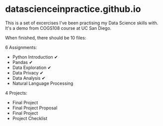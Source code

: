 # datascienceinpractice.github.io

This is a set of excercises I've been practising my Data Science skills with.
It's a demo from COGS108 course at UC San Diego.

When finished, there should be 10 files:

6 Assignments: 
- Python Introduction ✔
- Pandas ✔
- Data Exploration ✔
- Data Privacy ✔
- Data Analysis ✔
- Natural Language Processing

4 Projects:
- Final Project
- Final Project Proposal
- Final Project
- Project Checklist
